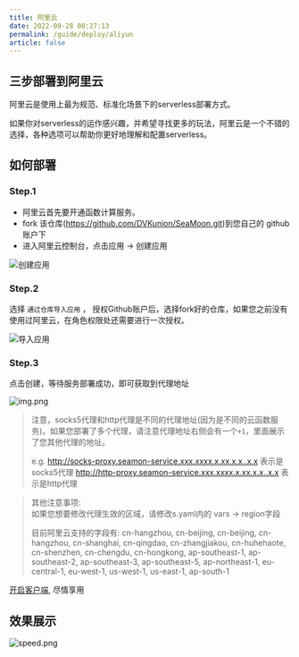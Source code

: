 ```yaml
---
title: 阿里云
date: 2022-09-28 00:27:13
permalink: /guide/deploy/aliyun
article: false
---
```


## 三步部署到阿里云

阿里云是使用上最为规范、标准化场景下的serverless部署方式。

如果你对serverless的运作感兴趣，并希望寻找更多的玩法，阿里云是一个不错的选择，各种选项可以帮助你更好地理解和配置serverless。

## 如何部署

### Step.1

+ 阿里云首先要开通函数计算服务。 
+ fork 该仓库(https://github.com/DVKunion/SeaMoon.git)到您自己的 github 账户下
+ 进入阿里云控制台，点击应用 -> 创建应用

![创建应用](https://cdn.dvkunion.cn/SeaMoon/deploy-aliyun-1.png)

### Step.2

选择 `通过仓库导入应用` ， 授权Github账户后，选择fork好的仓库，如果您之前没有使用过阿里云，在角色权限处还需要进行一次授权。

![导入应用](https://cdn.dvkunion.cn/SeaMoon/deploy-aliyun-2.png)

### Step.3

点击创建，等待服务部署成功，即可获取到代理地址

![img.png](https://cdn.dvkunion.cn/SeaMoon/deploy-aliyun-3.png)

> 注意，socks5代理和http代理是不同的代理地址(因为是不同的云函数服务)。如果您部署了多个代理，请注意代理地址右侧会有一个`+1`，里面展示了您其他代理的地址。
>
> e.g.
> http://socks-proxy.seamon-service.xxx.xxxx.x.xx.x.x..x.x 表示是socks5代理
> http://http-proxy.seamon-service.xxx.xxxx.x.xx.x.x..x.x 表示是http代理

> 其他注意事项:   
> 如果您想要修改代理生效的区域，请修改s.yaml内的 vars -> region字段   
> 
> 目前阿里云支持的字段有: cn-hangzhou, cn-beijing, cn-beijing, cn-hangzhou, cn-shanghai, cn-qingdao, cn-zhangjiakou, cn-huhehaote, cn-shenzhen, cn-chengdu, cn-hongkong, ap-southeast-1, ap-southeast-2, ap-southeast-3, ap-southeast-5, ap-northeast-1, eu-central-1, eu-west-1, us-west-1, us-east-1, ap-south-1

[开启客户端](https://seamoon.dvkunion.cn/guide/client/), 尽情享用

## 效果展示
![speed.png](https://cdn.dvkunion.cn/SeaMoon/speed.png)